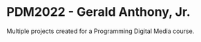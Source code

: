 # PDM2022 - Gerald Anthony, Jr.

Multiple projects created for a Programming Digital Media course. 
